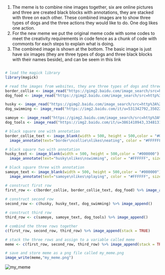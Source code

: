 1. The meme is to combine nine images together, six are online pictures and three are created black blocks with annotations, they are stacked with three on each other. These combined images are to show three types of dogs and the three actions they would like to do. One dog likes one action.
2. For the new meme we put the original meme code with some codes to meet the creativity requirements in code fence as a chunk of code with commonts for each steps to explain what is doing.
3. The combined image is shown at the bottom. The basic image is just have six images (they are three types of dogs and three black blocks with their names beside), and can be seem in this link [](https://github.com/HOU-DTer/stats220/blob/main/my_meme_basicone.png)

```r

# load the magick library
library(magick)

# read the images from websites, they are three types of dogs and three types of things they would like to do.
border_collie <- image_read("https://gimg2.baidu.com/image_search/src=http%3A%2F%2Fimg9.chongwu.cc%2Fd%2Ffile%2Fbianmu%2F201310%2F575f08c38b70112377e367a689330b89.jpg&refer=http%3A%2F%2Fimg9.chongwu.cc&app=2002&size=f9999,10000&q=a80&n=0&g=0n&fmt=auto?sec=1649661126&t=6dbf69f1851e03cb2e00b9883d1fc35d") %>% image_scale(500)
dog_food <- image_read("https://gimg2.baidu.com/image_search/src=http%3A%2F%2Fimg.xiaokeai.com%2Fuploadfile%2F2020%2F0921%2F20200921034257842.jpg&refer=http%3A%2F%2Fimg.xiaokeai.com&app=2002&size=f9999,10000&q=a80&n=0&g=0n&fmt=auto?sec=1650339472&t=2be30ccce23db8d58fec269075e706a5") %>% image_resize("500x500") %>% image_blur(10,5)

husky <- image_read("https://gimg2.baidu.com/image_search/src=http%3A%2F%2Feuro-premium.cn%2Fsites%2Fdefault%2Ffiles%2F2017%2F06%2F2017-06-13-020.jpg&refer=http%3A%2F%2Feuro-premium.cn&app=2002&size=f9999,10000&q=a80&n=0&g=0n&fmt=auto?sec=1649660953&t=8f62cdd991fac0a04bde4383b0e4d061") %>% image_scale(500)
dog_swimming <- image_read("https://img2.baidu.com/it/u=531342792,3502212661&fm=253&fmt=auto&app=138&f=JPEG?w=452&h=300") %>% image_resize("500x500") %>% image_flip()

samoye <- image_read("https://gimg2.baidu.com/image_search/src=http%3A%2F%2Fwww.quchong.cn%2Fuploads%2F210531%2F106-210531135635D3.jpg&refer=http%3A%2F%2Fwww.quchong.cn&app=2002&size=f9999,10000&q=a80&n=0&g=0n&fmt=auto?sec=1649660942&t=6dd404ce9bad23cf212823b30299c1e7") %>% image_scale(500)
dog_tools <- image_read("https://img2.baidu.com/it/u=3861410943,3348131614&fm=253&fmt=auto&app=138&f=JPEG?w=652&h=500") %>% image_resize("500x500") %>% image_flop()

# black square one with annotation
border_collie_text <- image_blank(width = 500, height = 500,color = "#000000") %>% 
  image_annotate(text="border\ncollie\nlikes\neating", color = "#FFFFFF", size = 80, font = "Impact", gravity="center")

# black square two with annotation
husky_text <- image_blank(width = 500, height = 500,color = "#000000") %>% 
  image_annotate(text="husky\nlikes\nswimming", color = "#FFFFFF", size = 80, font = "Impact", gravity="center")

# black square three with annotation
samoye_text <- image_blank(width = 500, height = 500,color = "#000000") %>% 
  image_annotate(text="samoye\nlikes\nplaying", color = "#FFFFFF", size = 80, font = "Impact", gravity="center")

# construct first row
first_row <- c(border_collie, border_collie_text, dog_food) %>% image_append()
  
# construct second row  
second_row <- c(husky, husky_text, dog_swimming) %>% image_append()

# construct third row  
third_row <- c(samoye, samoye_text, dog_tools) %>% image_append()

# combind the three rows together
c(first_row, second_row, third_row) %>% image_append(stack = TRUE)

# stack the three rows and assign to a variable called meme
meme <- c(first_row, second_row, third_row) %>% image_append(stack = TRUE)

# save and store meme as a png file called my_meme.png
image_write(meme,"my_meme.png")

```
![my_meme](https://user-images.githubusercontent.com/70314010/159152675-e46ed72a-04ba-4d67-be68-6a57e8de9d72.png)
